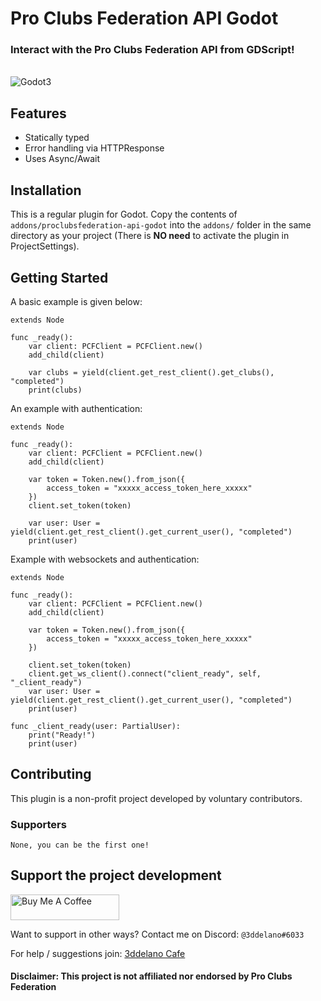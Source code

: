 Pro Clubs Federation API Godot
=========================================

### Interact with the Pro Clubs Federation API from GDScript!

<br>
<img alt="Godot3" src="https://img.shields.io/badge/-Godot 3.3+-478CBF?style=for-the-badge&logo=godotengine&logoWidth=20&logoColor=white" />

Features
--------------

- Statically typed
- Error handling via HTTPResponse
- Uses Async/Await

Installation
--------------

This is a regular plugin for Godot.
Copy the contents of `addons/proclubsfederation-api-godot` into the `addons/` folder in the same directory as your project (There is **NO need** to activate the plugin in ProjectSettings).

Getting Started
----------

A basic example is given below:


```GDScript
extends Node

func _ready():
	var client: PCFClient = PCFClient.new()
	add_child(client)

	var clubs = yield(client.get_rest_client().get_clubs(), "completed")
	print(clubs)
```

An example with authentication:


```GDScript
extends Node

func _ready():
	var client: PCFClient = PCFClient.new()
	add_child(client)

	var token = Token.new().from_json({
		access_token = "xxxxx_access_token_here_xxxxx"
	})
	client.set_token(token)

	var user: User = yield(client.get_rest_client().get_current_user(), "completed")
	print(user)
```

Example with websockets and authentication:
```GDScript
extends Node

func _ready():
	var client: PCFClient = PCFClient.new()
	add_child(client)
	
	var token = Token.new().from_json({
		access_token = "xxxxx_access_token_here_xxxxx"
	})
	
	client.set_token(token)
	client.get_ws_client().connect("client_ready", self, "_client_ready")
	var user: User = yield(client.get_rest_client().get_current_user(), "completed")
	print(user)

func _client_ready(user: PartialUser):
	print("Ready!")
	print(user)
```

Contributing
-----------

This plugin is a non-profit project developed by voluntary contributors.

### Supporters

```
None, you can be the first one!
```

Support the project development
-----------
<a href="https://www.buymeacoffee.com/3ddelano" target="_blank"><img height="41" width="174" src="https://cdn.buymeacoffee.com/buttons/v2/default-red.png" alt="Buy Me A Coffee" width="150" ></a>

Want to support in other ways? Contact me on Discord: `@3ddelano#6033`

For help / suggestions join: [3ddelano Cafe](https://discord.gg/FZY9TqW)

#### Disclaimer: This project is not affiliated nor endorsed by Pro Clubs Federation

